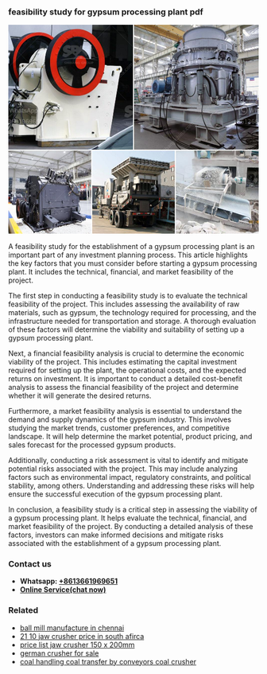 <h3>feasibility study for gypsum processing plant pdf</h3><img src='1708589496.jpg' alt=''><p>A feasibility study for the establishment of a gypsum processing plant is an important part of any investment planning process. This article highlights the key factors that you must consider before starting a gypsum processing plant. It includes the technical, financial, and market feasibility of the project.</p><p>The first step in conducting a feasibility study is to evaluate the technical feasibility of the project. This includes assessing the availability of raw materials, such as gypsum, the technology required for processing, and the infrastructure needed for transportation and storage. A thorough evaluation of these factors will determine the viability and suitability of setting up a gypsum processing plant.</p><p>Next, a financial feasibility analysis is crucial to determine the economic viability of the project. This includes estimating the capital investment required for setting up the plant, the operational costs, and the expected returns on investment. It is important to conduct a detailed cost-benefit analysis to assess the financial feasibility of the project and determine whether it will generate the desired returns.</p><p>Furthermore, a market feasibility analysis is essential to understand the demand and supply dynamics of the gypsum industry. This involves studying the market trends, customer preferences, and competitive landscape. It will help determine the market potential, product pricing, and sales forecast for the processed gypsum products.</p><p>Additionally, conducting a risk assessment is vital to identify and mitigate potential risks associated with the project. This may include analyzing factors such as environmental impact, regulatory constraints, and political stability, among others. Understanding and addressing these risks will help ensure the successful execution of the gypsum processing plant.</p><p>In conclusion, a feasibility study is a critical step in assessing the viability of a gypsum processing plant. It helps evaluate the technical, financial, and market feasibility of the project. By conducting a detailed analysis of these factors, investors can make informed decisions and mitigate risks associated with the establishment of a gypsum processing plant.</p><h3>Contact us</h3><ul><li><strong>Whatsapp:&nbsp;<a href="https://wa.me/8613661969651">+8613661969651</a></strong></li><li><a href="https://swt.shibang-china.com/?git&amp;zhl&amp;feasibility study for gypsum processing plant pdf"><strong>Online Service(chat now)</strong></a></li></ul><h3>Related</h3><ul><li><a href='ball mill manufacture in chennai.md'>ball mill manufacture in chennai</a></li><li><a href='21 10 jaw crusher price in south afirca.md'>21 10 jaw crusher price in south afirca</a></li><li><a href='price list jaw crusher 150 x 200mm.md'>price list jaw crusher 150 x 200mm</a></li><li><a href='german crusher for sale.md'>german crusher for sale</a></li><li><a href='coal handling coal transfer by conveyors coal crusher.md'>coal handling coal transfer by conveyors coal crusher</a></li></ul>